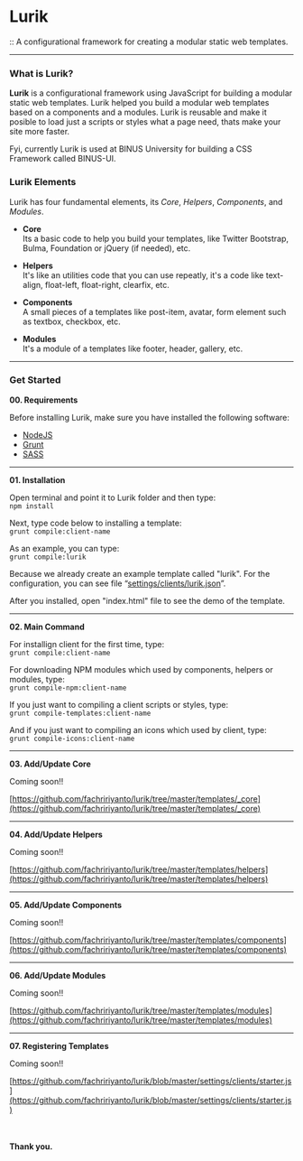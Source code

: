 # Lurik
:: A configurational framework for creating a modular static web templates.

-----

### What is Lurik?
**Lurik** is a configurational framework using JavaScript for building a modular static web templates. Lurik helped you build a modular web templates based on a components and a modules. Lurik is reusable and make it posible to load just a scripts or styles what a page need, thats make your site more faster.

Fyi, currently Lurik is used at BINUS University for building a CSS Framework called BINUS-UI.


### Lurik Elements
Lurik has four fundamental elements, its *Core*, *Helpers*, *Components*, and *Modules*.

- **Core**\
Its a basic code to help you build your templates, like Twitter Bootstrap, Bulma, Foundation or jQuery (if needed), etc.

- **Helpers**\
It's like an utilities code that you can use repeatly, it's a code like text-align, float-left, float-right, clearfix, etc.

- **Components**\
A small pieces of a templates like post-item, avatar, form element such as textbox, checkbox, etc.

- **Modules**\
It's a module of a templates like footer, header, gallery, etc.

-----

### Get Started

**00. Requirements**

Before installing Lurik, make sure you have installed the following software:
- [NodeJS](https://nodejs.org/en/)
- [Grunt](https://gruntjs.com/)
- [SASS](https://sass-lang.com/)

-----

**01. Installation**

Open terminal and point it to Lurik folder and then type:\
```npm install```

Next, type code below to installing a template:\
```grunt compile:client-name```

As an example, you can type:\
```grunt compile:lurik```

Because we already create an example template called "lurik". For the configuration, you can see file “[settings/clients/lurik.json](https://github.com/fachririyanto/lurik/blob/master/settings/clients/lurik.json)”.

After you installed, open "index.html" file to see the demo of the template.

-----

**02. Main Command**

For installign client for the first time, type:\
```grunt compile:client-name```

For downloading NPM modules which used by components, helpers or modules, type:\
```grunt compile-npm:client-name```

If you just want to compiling a client scripts or styles, type:\
```grunt compile-templates:client-name```

And if you just want to compiling an icons which used by client, type:\
```grunt compile-icons:client-name```

------

**03. Add/Update Core**

Coming soon!!

[https://github.com/fachririyanto/lurik/tree/master/templates/_core](https://github.com/fachririyanto/lurik/tree/master/templates/_core)

-----

**04. Add/Update Helpers**

Coming soon!!

[https://github.com/fachririyanto/lurik/tree/master/templates/helpers](https://github.com/fachririyanto/lurik/tree/master/templates/helpers)

-----

**05. Add/Update Components**

Coming soon!!

[https://github.com/fachririyanto/lurik/tree/master/templates/components](https://github.com/fachririyanto/lurik/tree/master/templates/components)

-----

**06. Add/Update Modules**

Coming soon!!

[https://github.com/fachririyanto/lurik/tree/master/templates/modules](https://github.com/fachririyanto/lurik/tree/master/templates/modules)

-----

**07. Registering Templates**

Coming soon!!

[https://github.com/fachririyanto/lurik/blob/master/settings/clients/starter.js](https://github.com/fachririyanto/lurik/blob/master/settings/clients/starter.js)

\
\
**Thank you.**
